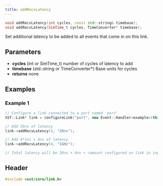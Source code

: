 ```yaml
---
title: addRecvLatency
---
```


```cpp
void addRecvLatency(int cycles, const std::string& timebase);
void addRecvLatency(SimTime_t cycles, TimeConverter* timebase);
```

Set additional latency to be added to all events that come in on this link. 

## Parameters
* **cycles** (int or SimTime_t) number of cycles of latency to add
* **timebase** (std::string or TimeConverter*) Base units for cycles
* **returns** none


## Examples

### Example 1
```cpp
// Configure a link connected to a port named 'port' 
SST::Link* link = configureLink("port", new Event::Handler<example>(this, &example::handleEvent));

// Add 20ns of latency
link->addRecvLatency(1, "20ns");

// Add 4*1ns = 4ns of latency
link->addRecvLatency(4, "1GHz");

// Total latency will be 20ns + 4ns + <amount configured on link in input file> 
```

## Header
```cpp
#include <sst/core/link.h>
```
